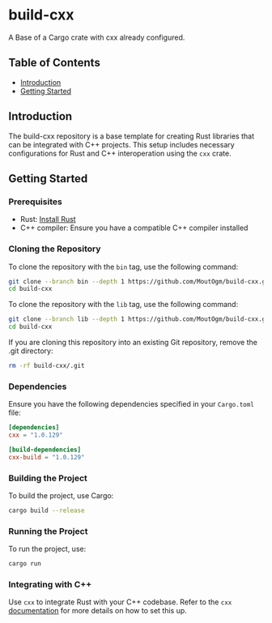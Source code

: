 # build-cxx

A Base of a Cargo crate with cxx already configured.

## Table of Contents

- [Introduction](#introduction)
- [Getting Started](#getting-started)

## Introduction

The build-cxx repository is a base template for creating Rust libraries that can be integrated with C++ projects. This setup includes necessary configurations for Rust and C++ interoperation using the `cxx` crate.

## Getting Started

### Prerequisites

- Rust: [Install Rust](https://www.rust-lang.org/tools/install)
- C++ compiler: Ensure you have a compatible C++ compiler installed

### Cloning the Repository

To clone the repository with the `bin` tag, use the following command:
```sh
git clone --branch bin --depth 1 https://github.com/MoutOgm/build-cxx.git
cd build-cxx
```

To clone the repository with the `lib` tag, use the following command:
```sh
git clone --branch lib --depth 1 https://github.com/MoutOgm/build-cxx.git
cd build-cxx
```

If you are cloning this repository into an existing Git repository, remove the .git directory:
```sh
rm -rf build-cxx/.git
```

### Dependencies

Ensure you have the following dependencies specified in your `Cargo.toml` file:
```toml
[dependencies]
cxx = "1.0.129"

[build-dependencies]
cxx-build = "1.0.129"
```

### Building the Project

To build the project, use Cargo:
```sh
cargo build --release
```

### Running the Project

To run the project, use:
```sh
cargo run
```

### Integrating with C++

Use `cxx` to integrate Rust with your C++ codebase. Refer to the `cxx` [documentation](https://cxx.rs) for more details on how to set this up.
